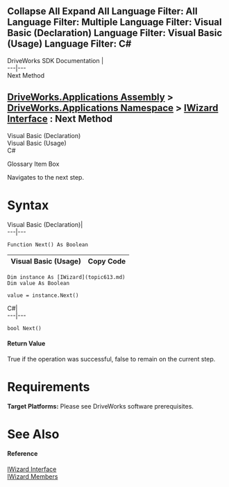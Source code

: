 Collapse All Expand All Language Filter: All  Language Filter: Multiple  Language Filter: Visual Basic (Declaration) Language Filter: Visual Basic (Usage) Language Filter: C#  
---  
DriveWorks SDK Documentation  |   
---|---  
Next Method   
  
[DriveWorks.Applications Assembly](topic13.md) > [DriveWorks.Applications Namespace](topic16.md) > [IWizard Interface](topic613.md) : Next Method  
---  
  
Visual Basic (Declaration)    
Visual Basic (Usage)    
C# 

Glossary Item Box

Navigates to the next step. 

# Syntax

Visual Basic (Declaration)|   
---|---  
      
    
    Function Next() As Boolean  
  
Visual Basic (Usage)| Copy Code  
---|---  
      
    
    Dim instance As [IWizard](topic613.md)
    Dim value As Boolean
     
    value = instance.Next()  
  
C#|   
---|---  
      
    
    bool Next()  
  
#### Return Value

True if the operation was successful, false to remain on the current step.

# Requirements

**Target Platforms:** Please see DriveWorks software prerequisites.

# See Also

#### Reference

[IWizard Interface](topic613.md)   
[IWizard Members](topic614.md)



